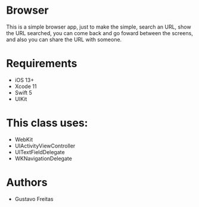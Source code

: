 # Browser

This is a simple browser app, just to make the simple, search an URL, show the URL searched, you can come back and go foward between the screens, and also you can share the URL with someone.

# Requirements

- iOS 13+
- Xcode 11
- Swift 5
- UIKit

# This class uses:

- WebKit
- UIActivityViewController
- UITextFieldDelegate
- WKNavigationDelegate

# Authors
- Gustavo Freitas
